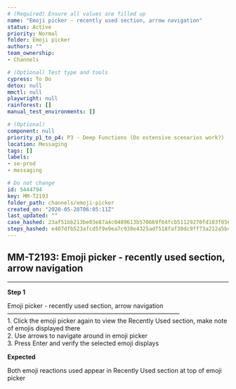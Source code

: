 ```yaml
---
# (Required) Ensure all values are filled up
name: "Emoji picker - recently used section, arrow navigation"
status: Active
priority: Normal
folder: Emoji picker
authors: ""
team_ownership: 
- Channels

# (Optional) Test type and tools
cypress: To Do
detox: null
mmctl: null
playwright: null
rainforest: []
manual_test_environments: []

# (Optional)
component: null
priority_p1_to_p4: P3 - Deep Functions (Do extensive scenarios work?)
location: Messaging
tags: []
labels: 
- se-prod
- messaging

# Do not change
id: 5444794
key: MM-T2193
folder_path: channels/emoji-picker
created_on: "2020-05-20T06:05:11Z"
last_updated: ""
case_hashed: 23af51bb213be03e87a4c0489613b570669f64fcb51129270fd103f0563f549a6b5355d0539d16da9b56b817b8c8aca7
steps_hashed: e407dfb523afcd5f9e9ea7c938e4325adf518faf30dc9ff73a212a5bcd5676fed21d246698563951c09e9e213333d5b9
---
```


## MM-T2193: Emoji picker - recently used section, arrow navigation

---

**Step 1**

Emoji picker - recently used section, arrow navigation\
————————————————————————————\
1\. Click the emoji picker again to view the Recently Used section, make note of emojis displayed there\
2\. Use arrows to navigate around in emoji picker\
3\. Press Enter and verify the selected emoji displays

**Expected**

Both emoji reactions used appear in Recently Used section at top of emoji picker
